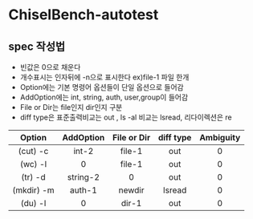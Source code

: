 # ChiselBench-autotest

## spec 작성법
- 빈값은 0으로 채운다
- 개수표시는 인자뒤에 -n으로 표시한다 ex)file-1 파일 한개
- Option에는 기본 명령어 옵션들이 단일 옵션으로 들어감
- AddOption에는 int, string, auth, user,group이 들어감
- File or Dir는 file인지 dir인지 구분
- diff type은 표준출력비교는 out , ls -al 비교는 lsread, 리다이렉션은 re

Option | AddOption | File or Dir | diff type | Ambiguity |
:------: | :---------: | :------------:|:-----------:|:-----------:|
(cut) -c |int-2| file-1 | out | 0 |
(wc) -l  | 0 | file-1 | out | 0|
(tr) -d  | string-2 |0|out|0|
(mkdir) -m | auth-1 |newdir|lsread|0|
(du) -l | 0 | dir-1 | out | 0|
